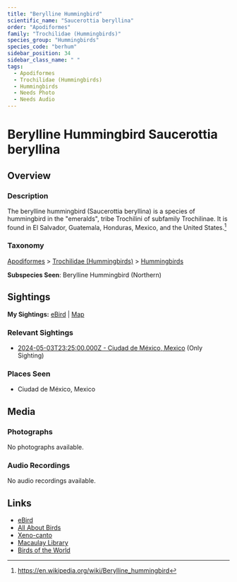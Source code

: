 ```yaml
---
title: "Berylline Hummingbird"
scientific_name: "Saucerottia beryllina"
order: "Apodiformes"
family: "Trochilidae (Hummingbirds)"
species_group: "Hummingbirds"
species_code: "berhum"
sidebar_position: 34
sidebar_class_name: " "
tags: 
  - Apodiformes
  - Trochilidae (Hummingbirds)
  - Hummingbirds
  - Needs Photo
  - Needs Audio
---
```


# Berylline Hummingbird <span className='sci_name'>Saucerottia beryllina</span>

## Overview

### Description
The berylline hummingbird (Saucerottia beryllina) is a species of hummingbird in the "emeralds", tribe Trochilini of subfamily Trochilinae. It is found in El Salvador, Guatemala, Honduras, Mexico, and the United States.[^1]

[^1]: https://en.wikipedia.org/wiki/Berylline_hummingbird

### Taxonomy
[Apodiformes](/tags/apodiformes) > [Trochilidae (Hummingbirds)](/tags/trochilidae-hummingbirds) > [Hummingbirds](/tags/hummingbirds)

**Subspecies Seen**: Berylline Hummingbird (Northern)


## Sightings

**My Sightings:** [eBird](https://ebird.org/lifelist?r=world&time=life&spp=berhum) | [Map](/map?species_code=berhum)

### Relevant Sightings

* [2024-05-03T23:25:00.000Z - Ciudad de México, Mexico](https://ebird.org/checklist/S171944260) (Only Sighting)

### Places Seen

* Ciudad de México, Mexico



## Media
### Photographs
No photographs available.

### Audio Recordings
No audio recordings available.

## Links
* [eBird](https://ebird.org/species/berhum) 
* [All About Birds](https://www.allaboutbirds.org/guide/berhum) 
* [Xeno-canto](https://www.xeno-canto.org/species/saucerottia-beryllina) 
* [Macaulay Library](https://search.macaulaylibrary.org/catalog?taxonCode=berhum&sort=rating_rank_desc)
* [Birds of the World](https://birdsoftheworld.org/bow/species/berhum)
